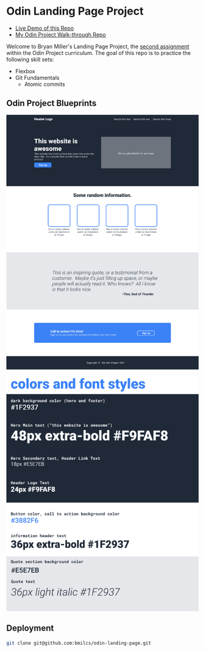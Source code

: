 # Odin Landing Page Project

- [Live Demo of this Repo](https://bmilcs.github.io/odin-landing-page/)
- [My Odin Project Walk-through Repo](https://github.com/bmilcs/op)

Welcome to Bryan Miller's Landing Page Project, the [second assignment](https://www.theodinproject.com/lessons/foundations-landing-page) within the Odin Project curriculum. The goal of this repo is to practice the following skill sets:

- Flexbox
- Git Fundamentals
  - Atomic commits

## Odin Project Blueprints

![Blueprint #1](./img/odin-project-1.png)

![Blueprint #2](./img/odin-project-2.png)

## Deployment

```sh
git clone git@github.com:bmilcs/odin-landing-page.git
```
